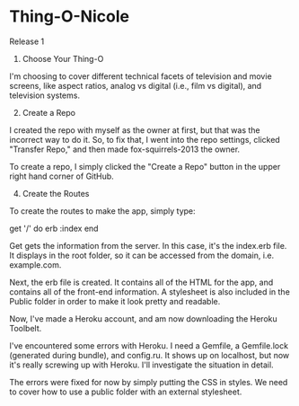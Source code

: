 Thing-O-Nicole
==============

Release 1

1) Choose Your Thing-O

I'm choosing to cover different technical facets of television and movie screens, like aspect ratios, analog vs digital (i.e., film vs digital), and television systems.

2) Create a Repo

I created the repo with myself as the owner at first, but that was the incorrect way to do it. So, to fix that, I went into the repo settings, clicked "Transfer Repo," and then made fox-squirrels-2013 the owner.

To create a repo, I simply clicked the "Create a Repo" button in the upper right hand corner of GitHub. 

4) Create the Routes

To create the routes to make the app, simply type:

get '/' do
  erb :index
end

Get gets the information from the server. In this case, it's the index.erb file. It displays in the root folder, so it can be accessed from the domain, i.e. example.com. 

Next, the erb file is created. It contains all of the HTML for the app, and contains all of the front-end information. A stylesheet is also included in the Public folder in order to make it look pretty and readable. 

Now, I've made a Heroku account, and am now downloading the Heroku Toolbelt. 

I've encountered some errors with Heroku. I need a Gemfile, a Gemfile.lock (generated during bundle), and config.ru. It shows up on localhost, but now it's really screwing up with Heroku. I'll investigate the situation in detail.

The errors were fixed for now by simply putting the CSS in styles. We need to cover how to use a public folder with an external stylesheet.